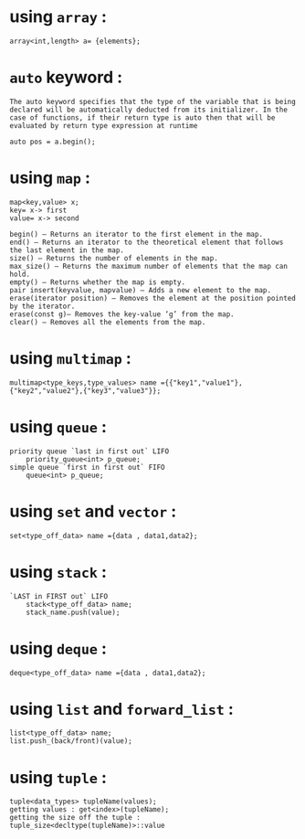 # using `array` :
    
    array<int,length> a= {elements};

# `auto` keyword : 
    
    The auto keyword specifies that the type of the variable that is being declared will be automatically deducted from its initializer. In the case of functions, if their return type is auto then that will be evaluated by return type expression at runtime
    
    auto pos = a.begin();

# using `map` :
    map<key,value> x;
    key= x-> first
    value= x-> second

    begin() – Returns an iterator to the first element in the map.
    end() – Returns an iterator to the theoretical element that follows the last element in the map.
    size() – Returns the number of elements in the map.
    max_size() – Returns the maximum number of elements that the map can hold.
    empty() – Returns whether the map is empty.
    pair insert(keyvalue, mapvalue) – Adds a new element to the map.
    erase(iterator position) – Removes the element at the position pointed by the iterator.
    erase(const g)– Removes the key-value ‘g’ from the map.
    clear() – Removes all the elements from the map.
# using `multimap` :
    multimap<type_keys,type_values> name ={{"key1","value1"},{"key2","value2"},{"key3","value3"}};
# using `queue` :
    priority queue `last in first out` LIFO 
        priority_queue<int> p_queue;
    simple queue `first in first out` FIFO
        queue<int> p_queue;
# using `set` and `vector` :
    set<type_off_data> name ={data , data1,data2};
# using `stack` :
    `LAST in FIRST out` LIFO
        stack<type_off_data> name;
        stack_name.push(value);
# using `deque` :
    deque<type_off_data> name ={data , data1,data2};

# using `list` and `forward_list` :
    list<type_off_data> name;
    list.push_(back/front)(value);
# using `tuple` :
    tuple<data_types> tupleName(values);
    getting values : get<index>(tupleName);
    getting the size off the tuple : tuple_size<decltype(tupleName)>::value
    